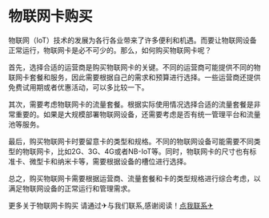 # 物联网卡购买

物联网（IoT）技术的发展为各行各业带来了许多便利和机遇。而要让物联网设备正常运行，物联网卡是必不可少的。那么，如何购买物联网卡呢？

首先，选择合适的运营商是购买物联网卡的关键。不同的运营商可能提供不同的物联网卡套餐和服务，因此需要根据自己的需求和预算进行选择。一些运营商还提供免费试用期或者优惠活动，可以多比较一下。

其次，需要考虑物联网卡的流量套餐。根据实际使用情况选择合适的流量套餐是非常重要的。如果是大规模部署物联网设备，还需要考虑是否有统一管理平台和流量池等服务。

最后，购买物联网卡时要留意卡的类型和规格。不同的物联网设备可能需要不同类型的物联网卡，比如2G、3G、4G或者NB-IoT等。同时，物联网卡的尺寸也有标准卡、微型卡和纳米卡等，需要根据设备的槽位进行选择。

总之，购买物联网卡需要根据运营商、流量套餐和卡的类型规格进行综合考虑，以满足物联网设备的正常运行和管理需求。

更多关于物联网卡购买 请通过✈与我们联系,感谢阅读！[点我联系✈](https://img.G208.com)